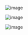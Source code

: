 ![image](https://user-images.githubusercontent.com/60442877/234147681-752c891e-3f68-4949-b683-7a47467861bb.png)

![image](https://user-images.githubusercontent.com/60442877/234147698-3a08a092-a5f0-43ca-8489-d712650e9238.png)

![image](https://user-images.githubusercontent.com/60442877/234147766-da4dce0c-e816-455d-b8a2-2c5c21748eed.png)

